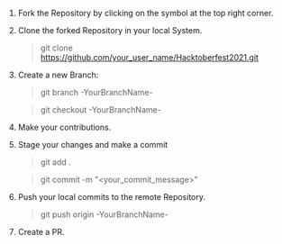 1. Fork the Repository by clicking on the  symbol at the top right corner.


2. Clone the forked Repository in your local System.
   > git clone https://github.com/your_user_name/Hacktoberfest2021.git

3. Create a new Branch:
   > git branch  -YourBranchName-


   > git checkout  -YourBranchName-

4. Make your contributions.


5. Stage your changes and make a commit
   > git add .


   > git commit -m "<your_commit_message>"


6. Push your local commits to the remote Repository.
   > git push origin -YourBranchName-


7. Create a PR.
